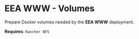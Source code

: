 # EEA WWW - Volumes

Prepare Docker volumes needed by the **EEA WWW** deployment.

**Requires**: `Rancher NFS`
